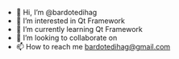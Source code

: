 - 👋 Hi, I’m @bardotedihag
- 👀 I’m interested in Qt Framework
- 🌱 I’m currently learning Qt Framework
- 💞️ I’m looking to collaborate on
- 📫 How to reach me bardotedihag@gmail.com

<!---
bardotedihag/bardotedihag is a ✨ special ✨ repository because its `README.md` (this file) appears on your GitHub profile.
You can click the Preview link to take a look at your changes.
--->
